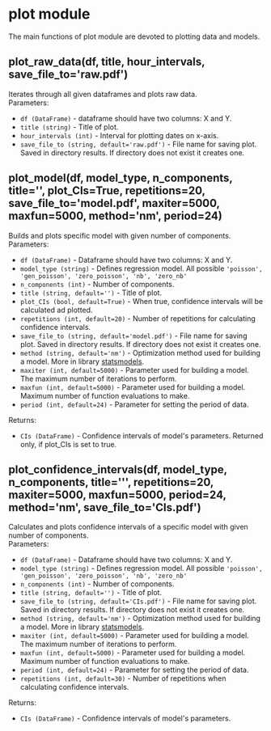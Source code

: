 # plot module
The main functions of plot module are devoted to plotting data and models.

## plot_raw_data(df, title, hour_intervals, save_file_to='raw.pdf')
Iterates through all given dataframes and plots raw data. <br>
Parameters:
* `df (DataFrame)` - dataframe should have two columns: X and Y.
* `title (string)` - Title of plot.
* `hour_intervals (int)` - Interval for plotting dates on x-axis.
* `save_file_to (string, default='raw.pdf')` - File name for saving plot. Saved in directory results. If directory does not exist it creates one.

## plot_model(df, model_type, n_components, title='', plot_CIs=True, repetitions=20, save_file_to='model.pdf', maxiter=5000, maxfun=5000, method='nm', period=24)
Builds and plots specific model with given number of components. <br>
Parameters:
* `df (DataFrame)` - Dataframe should have two columns: X and Y.
* `model_type (string)` - Defines regression model. All possible `'poisson', 'gen_poisson', 'zero_poisson', 'nb', 'zero_nb'`
* `n_components (int)` - Number of components.
* `title (string, default='')` - Title of plot.
* `plot_CIs (bool, default=True)` - When true, confidence intervals will be calculated ad plotted.
* `repetitions (int, default=20)` - Number of repetitions for calculating confidence intervals.
* `save_file_to (string, default='model.pdf')` - File name for saving plot. Saved in directory results. If directory does not exist it creates one.
* `method (string, default='nm')` - Optimization method used for building a model. More in library [statsmodels](https://www.statsmodels.org/stable/generated/statsmodels.discrete.discrete_model.Logit.fit.html).
* `maxiter (int, default=5000)` - Parameter used for building a model. The maximum number of iterations to perform.
* `maxfun (int, default=5000)` - Parameter used for building a model. Maximum number of function evaluations to make.
* `period (int, default=24)` - Parameter for setting the period of data. <br>

Returns:
* `CIs (DataFrame)` - Confidence intervals of model's parameters. Returned only, if plot_CIs is set to true.


## plot_confidence_intervals(df, model_type, n_components, title=''', repetitions=20, maxiter=5000, maxfun=5000, period=24, method='nm', save_file_to='CIs.pdf')
Calculates and plots confidence intervals of a specific model with given number of components. <br>
Parameters:
* `df (DataFrame)` - Dataframe should have two columns: X and Y.
* `model_type (string)` - Defines regression model. All possible `'poisson', 'gen_poisson', 'zero_poisson', 'nb', 'zero_nb'`
* `n_components (int)` - Number of components.
* `title (string, default='')` - Title of plot.
* `save_file_to (string, default='CIs.pdf')` - File name for saving plot. Saved in directory results. If directory does not exist it creates one.
* `method (string, default='nm')` - Optimization method used for building a model. More in library [statsmodels](https://www.statsmodels.org/stable/generated/statsmodels.discrete.discrete_model.Logit.fit.html).
* `maxiter (int, default=5000)` - Parameter used for building a model. The maximum number of iterations to perform.
* `maxfun (int, default=5000)` - Parameter used for building a model. Maximum number of function evaluations to make.
* `period (int, default=24)` - Parameter for setting the period of data.
* `repetitions (int, default=30)` - Number of repetitions when calculating confidence intervals.

Returns:
* `CIs (DataFrame)` - Confidence intervals of model's parameters.
